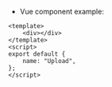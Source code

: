 - Vue component example:

```vue
<template>
    <div></div>
</template>
<script>
export default {
    name: "Upload",
};
</script>
```
